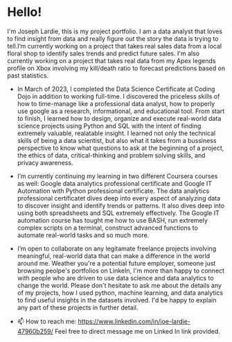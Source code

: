 # **Hello!**
I'm Joseph Lardie, this is my project portfolio. I am a data analyst that loves to find insight from data and really figure out the story the data is trying to tell.I’m currently working on a project that takes real sales data from a local floral shop to identify sales trends and predict future sales.
I'm also currently working on a project that takes real data from my Apex legends profile on Xbox involving my kill/death ratio to forecast predictions based on past statistics.
-  In March of 2023, I completed the Data Science Certificate at Coding Dojo in addition to working full-time. I discovered the priceless skills of how to time-manage like a professional data analyst, how to properly use google as a research, informational, and educational tool. From start to finish, I learned how to design, organize and execute real-world data science projects using Python and SQL with the intent of finding extremely valuable, realatable insight. I learned not only the technical skills of being a data scientist, but also what it takes from a bussiness perspective to know what questions to ask at the beginning of a project, the ethics of data, critical-thinking and problem solving skills, and privacy awareness.
-  I’m currently continuing my learning in two different Coursera courses as well: Google data analytics professional certificate and Google IT Automation with Python professional certificate. The data analytics professional certificatet dives deep into every aspect of analyzing data to discover insight and identify trends or patterns. It also dives deep into using both spreadsheets and SQL extremely effectively. The Google IT automation course has tought me how to use BASH, run extremely complex scripts on a terminal, construct advanced functions to automate real-world tasks and so much more.
-  I’m open to collaborate on any legitamate freelance projects involving meaningful, real-world data that can make a difference in the world around me. Weather you're a potential future employer, someone just browsing peolpe's portfolios on LinkeIn, I'm more than happy to connect with people who are driven to use data science and data analytics to change the world. Please don't hesitate to ask me about the details any of my projects, how I used python, machine learning, and data analytics to find useful insights in the datasets involved. I'd be happy to explain any part of these projects in further detail.
  
- 📫 How to reach me: https://www.linkedin.com/in/joe-lardie-47960b259/  Feel free to direct message me on Linked In link provided.
